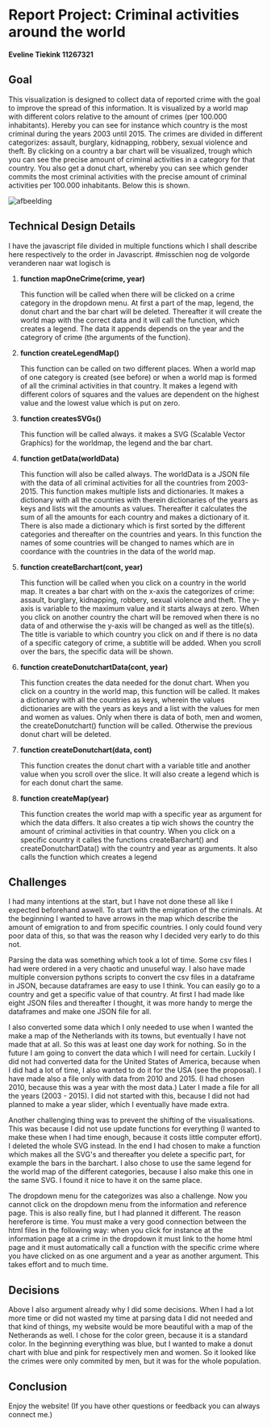# Report Project: Criminal activities around the world

__Eveline Tiekink   11267321__


## Goal 

This visualization is designed to collect data of reported crime with the goal to improve the spread of this information.
It is visualized by a world map with different colors relative to the amount of crimes (per 100.000 inhabitants).
Hereby you can see for instance which country is the most criminal during the years 2003 until 2015.
The crimes are divided in different categorizes: assault, burglary, kidnapping, robbery, sexual violence and theft.
By clicking on a country a bar chart will be visualized, trough which you can see the precise amount of criminal activities in a category for that country.
You also get a donut chart, whereby you can see which gender commits the most criminal activities with the precise amount of criminal activities per 100.000 inhabitants. Below this is shown.

![afbeelding](https://user-images.githubusercontent.com/43990565/52045881-b9b30880-2545-11e9-8445-d09d0525dbe4.png)

## Technical Design Details

I have the javascript file divided in multiple functions which I shall describe here respectively to the order in Javascript. #misschien nog de volgorde veranderen naar wat logisch is

  1. **function mapOneCrime(crime, year)**
  
     This function will be called when there will be clicked on a crime category in the dropdown menu.
     At first a part of the map, legend, the donut chart and the bar chart will be deleted. 
     Thereafter it will create the world map with the correct data and it will call the function, which creates a legend.
     The data it appends depends on the year and the categrory of crime (the arguments of the function).
     
  2. **function createLegendMap()**
     
     This function can be called on two different places. 
     When a world map of one category is created (see before) or
     when a world map is formed of all the criminal activities in that country. It makes a legend with different colors of squares and
     the values are dependent on the highest value and the lowest value which is put on zero.
     
  3. **function createsSVGs()**
  
     This function will be called always. it makes a SVG (Scalable Vector Graphics) for the worldmap, the legend and the bar chart.
     
  4. **function getData(worldData)**
  
     This function will also be called always.
     The worldData is a JSON file with the data of all criminal activities for all the countries from 2003-2015.
     This function makes multiple lists and dictionaries. 
     It makes a dictionary with all the countries with therein dictionaries of the years as keys and lists wit the amounts as values.
     Thereafter it calculates the sum of all the amounts for each country and makes a dictionary of it.
     There is also made a dictionary which is first sorted by the different categories and thereafter on the countries and years.
     In this function the names of some countries will be changed
     to names which are in coordance with the countries in the data of the world map.
     
  5. **function createBarchart(cont, year)**
     
     This function will be called when you click on a country in the world map. 
     It creates a bar chart with on the x-axis the categorizes of crime:
     assault, burglary, kidnapping, robbery, sexual violence and theft.
     The y-axis is variable to the maximum value and it starts always at zero. 
     When you click on another country the chart will be removed when there is no data of and
     otherwise the y-axis will be changed as well as the title(s).
     The title is variable to which country you click on
     and if there is no data of a specific category of crime, a subtitle will be added.
     When you scroll over the bars, the specific data will be shown.
     
  6. **function createDonutchartData(cont, year)**
  
     This function creates the data needed for the donut chart.
     When you click on a country in the world map, this function will be called.
     It makes a dictionary with all the countries as keys, wherein the values dictionaries are
     with the years as keys and a list with the values for men and women as values. 
     Only when there is data of both, men and women, the createDonutchart() function will be called.
     Otherwise the previous donut chart will be deleted.
     
  7. **function createDonutchart(data, cont)**
     
     This function creates the donut chart with a variable title and another value when you scroll over the slice.
     It will also create a legend which is for each donut chart the same.
     
  8. **function createMap(year)**
     
     This function creates the world map with a specific year as argument for which the data differs.
     It also creates a tip wich shows the country the amount of criminal activities in that country.
     When you click on a specific country it calles the functions createBarchart() and
     createDonutchartData() with the country and year as arguments. It also calls the function which creates a legend
     
## Challenges
 
I had many intentions at the start, but I have not done these all like I expected beforehand aswell. To start with the emigration of the criminals. At the beginning I wanted to have arrows in the map which describe the amount of emigration to and from specific countries. I only could found very poor data of this, so that was the reason why I decided very early to do this not.

Parsing the data was something which took a lot of time. Some csv files I had were ordered in a very chaotic and unuseful way. I also have made multiple conversion pythons scripts to convert the csv files in a dataframe in JSON, because dataframes are easy to use I think. You can easily go to a country and get a specific value of that country. At first I had made like eight JSON files and thereafter I thought, it was more handy to merge the dataframes and make one JSON file for all.

I also converted some data which I only needed to use when I wanted the make a map of the Netherlands with its towns, but eventually I have not made that at all. So this was at least one day work for nothing. So in the future I am going to convert the data which I will need for certain. Luckily I did not had converted data for the United States of America, because when I did had a lot of time, I also wanted to do it for the USA (see the proposal).
I have made also a file only with data from 2010 and 2015. (I had chosen 2010, because this was a year with the most data.) Later I made a file for all the years (2003 - 2015). I did not started with this, because I did not had planned to make a year slider, which I eventually have made extra.

Another challenging thing was to prevent the shifting of the visualisations. This was because I did not use update functions for everything (I wanted to make these when I had time enough, because it costs little computer effort). I deleted the whole SVG instead. In the end I had chosen to make a function which makes all the SVG's and thereafter you delete a specific part, for example the bars in the barchart. I also chose to use the same legend for the world map of the different categories, because I also make this one in the same SVG. I found it nice to have it on the same place.

The dropdown menu for the categorizes was also a challenge. Now you cannot click on the dropdown menu from the information and reference page. This is also really fine, but I had planned it different. The reason hereferore is time. You must make a very good connection between the html files in the following way: when you click for instance at the information page at a crime in the dropdown it must link to the home html page and it must automatically call a function with the specific crime where you have clicked on as one argument and a year as another argument. This takes effort and to much time.

## Decisions

Above I also argument already why I did some decisions. When I had a lot more time or did not wasted my time at parsing data I did not needed and that kind of things, my website would be more beautiful with a map of the Netherands as well.
I chose for the color green, because it is a standard color. In the beginning everything was blue, but I wanted to make a donut chart with blue and pink for respectively men and women. So it looked like the crimes were only commited by men, but it was for the whole population. 

## Conclusion

Enjoy the website! (If you have other questions or feedback you can always connect me.)

